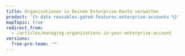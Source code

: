 ```yaml
---
title: Organisationen in Deinem Enterprise-Konto verwalten
product: '{% data reusables.gated-features.enterprise-accounts %}'
mapTopic: true
redirect_from:
  - /articles/managing-organizations-in-your-enterprise-account
versions:
  free-pro-team: '*'
---
```


